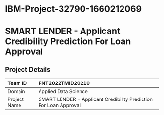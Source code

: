 # IBM-Project-32790-1660212069

# SMART LENDER - Applicant Credibility Prediction For Loan Approval

## Project Details

| Team ID | PNT2022TMID20210  |
| :-------- | :------- | 
| Domain | Applied Data Science  |
| Project Name | SMART LENDER - Applicant Credibility Prediction For Loan Approval  |

